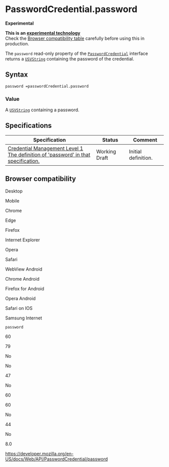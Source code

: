 PasswordCredential.password
===========================

**Experimental**

**This is an [experimental technology](https://developer.mozilla.org/en-US/docs/MDN/Guidelines/Conventions_definitions#experimental)**  
Check the [Browser compatibility table](#browser_compatibility) carefully before using this in production.

The `password` read-only property of the [`PasswordCredential`](../passwordcredential) interface returns a [`USVString`](../usvstring) containing the password of the credential.

Syntax
------

    password =passwordCredential.password

### Value

A [`USVString`](../usvstring) containing a password.

Specifications
--------------

<table><thead><tr class="header"><th>Specification</th><th>Status</th><th>Comment</th></tr></thead><tbody><tr class="odd"><td><a href="https://w3c.github.io/webappsec-credential-management/#dom-passwordcredential-password">Credential Management Level 1<br />
<span class="small">The definition of 'password' in that specification.</span></a></td><td><span class="spec-wd">Working Draft</span></td><td>Initial definition.</td></tr></tbody></table>

Browser compatibility
---------------------

Desktop

Mobile

Chrome

Edge

Firefox

Internet Explorer

Opera

Safari

WebView Android

Chrome Android

Firefox for Android

Opera Android

Safari on IOS

Samsung Internet

`password`

60

79

No

No

47

No

60

60

No

44

No

8.0

<a href="https://developer.mozilla.org/en-US/docs/Web/API/PasswordCredential/password" class="_attribution-link">https://developer.mozilla.org/en-US/docs/Web/API/PasswordCredential/password</a>
